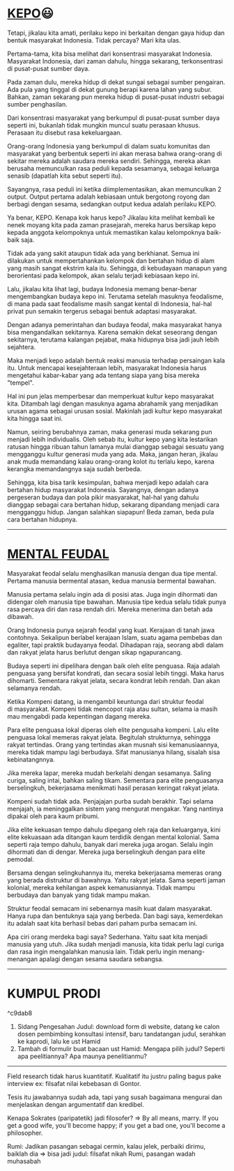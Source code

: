 # [KEPO](https://www.kompasiana.com/vincentsetiawan2064/6047849cd541df658c236cc2/kenapa-orang-indonesia-kepo)😃

Tetapi, jikalau kita amati, perilaku kepo ini berkaitan dengan gaya hidup dan bentuk masyarakat Indonesia. Tidak percaya? Mari kita ulas.

Pertama-tama, kita bisa melihat dari konsentrasi masyarakat Indonesia. Masyarakat Indonesia, dari zaman dahulu, hingga sekarang, terkonsentrasi di pusat-pusat sumber daya. 

Pada zaman dulu, mereka hidup di dekat sungai sebagai sumber pengairan. Ada pula yang tinggal di dekat gunung berapi karena lahan yang subur. Bahkan, zaman sekarang pun mereka hidup di pusat-pusat industri sebagai sumber penghasilan. 

Dari konsentrasi masyarakat yang berkumpul di pusat-pusat sumber daya seperti ini, bukanlah tidak mungkin muncul suatu perasaan khusus. Perasaan itu disebut rasa kekeluargaan. 

Orang-orang Indonesia yang berkumpul di dalam suatu komunitas dan masyarakat yang berbentuk seperti ini akan merasa bahwa orang-orang di sekitar mereka adalah saudara mereka sendiri. Sehingga, mereka akan berusaha memunculkan rasa peduli kepada sesamanya, sebagai keluarga senasib (dapatlah kita sebut seperti itu). 

Sayangnya, rasa peduli ini ketika diimplementasikan, akan memunculkan 2 output. Output pertama adalah kebiasaan untuk bergotong royong dan berbagi dengan sesama, sedangkan output kedua adalah perilaku KEPO. 

Ya benar, KEPO. Kenapa kok harus kepo? Jikalau kita melihat kembali ke nenek moyang kita pada zaman prasejarah, mereka harus bersikap kepo kepada anggota kelompoknya untuk memastikan kalau kelompoknya baik-baik saja.

Tidak ada yang sakit ataupun tidak ada yang berkhianat. Semua ini dilakukan untuk mempertahankan kelompok dan bertahan hidup di alam yang masih sangat ekstrim kala itu. Sehingga, di kebudayaan manapun yang berorientasi pada kelompok, akan selalu terjadi kebiasaan kepo ini. 

Lalu, jikalau kita lihat lagi, budaya Indonesia memang benar-benar mengembangkan budaya kepo ini. Terutama setelah masuknya feodalisme, di mana pada saat feodalisme masih sangat kental di Indonesia, hal-hal privat pun semakin tergerus sebagai bentuk adaptasi masyarakat. 

Dengan adanya pemerintahan dan budaya feodal, maka masyarakat hanya bisa mengandalkan sekitarnya. Karena semakin dekat seseorang dengan sekitarnya, terutama kalangan pejabat, maka hidupnya bisa jadi jauh lebih sejahtera. 

Maka menjadi kepo adalah bentuk reaksi manusia terhadap persaingan kala itu. Untuk mencapai kesejahteraan lebih, masyarakat Indonesia harus mengetahui kabar-kabar yang ada tentang siapa yang bisa mereka "tempel". 

Hal ini pun jelas memperbesar dan memperkuat kultur kepo masyarakat kita. Ditambah lagi dengan masuknya agama abrahamik yang menjadikan urusan agama sebagai urusan sosial. Makinlah jadi kultur kepo masyarakat kita hingga saat ini.

Namun, seiring berubahnya zaman, maka generasi muda sekarang pun menjadi lebih individualis. Oleh sebab itu, kultur kepo yang kita lestarikan ratusan hingga ribuan tahun lamanya mulai dianggap sebagai sesuatu yang mengganggu kultur generasi muda yang ada. Maka, jangan heran, jikalau anak muda memandang kalau orang-orang kolot itu terlalu kepo, karena kerangka memandangnya saja sudah berbeda.

Sehingga, kita bisa tarik kesimpulan, bahwa menjadi kepo adalah cara bertahan hidup masyarakat Indonesia. Sayangnya, dengan adanya pergeseran budaya dan pola pikir masyarakat, hal-hal yang dahulu dianggap sebagai cara bertahan hidup, sekarang dipandang menjadi cara mengganggu hidup. Jangan salahkan siapapun! Beda zaman, beda pula cara bertahan hidupnya.

---
# [MENTAL FEUDAL](https://aefnandisetiawan.medium.com/mental-feodal-13a12f0cad07)
Masyarakat feodal selalu menghasilkan manusia dengan dua tipe mental. Pertama manusia bermental atasan, kedua manusia bermental bawahan.

Manusia pertama selalu ingin ada di posisi atas. Juga ingin dihormati dan didengar oleh manusia tipe bawahan. Manusia tipe kedua selalu tidak punya rasa percaya diri dan rasa rendah diri. Mereka menerima dan betah ada dibawah.

Orang Indonesia punya sejarah feodal yang kuat. Kerajaan di tanah jawa contohnya. Sekalipun berlabel kerajaan Islam, suatu agama pembebas dan egaliter, tapi praktik budayanya feodal. Dihadapan raja, seorang abdi dalam dan rakyat jelata harus berlutut dengan sikap ngapurancang.

Budaya seperti ini dipelihara dengan baik oleh elite penguasa. Raja adalah penguasa yang bersifat kondrati, dan secara sosial lebih tinggi. Maka harus dihomarti. Sementara rakyat jelata, secara kondrat lebih rendah. Dan akan selamanya rendah.

Ketika Kompeni datang, ia mengambil keuntunga dari struktur feodal di masyarakat. Kompeni tidak mencopot raja atau sultan, selama ia masih mau mengabdi pada kepentingan dagang mereka.

Para elite penguasa lokal diperas oleh elite pengusaha kompeni. Lalu elite penguasa lokal memeras rakyat jelata. Begitulah strukturnya, sehingga rakyat tertindas. Orang yang tertindas akan musnah sisi kemanusiaannya, mereka tidak mampu lagi berbudaya. Sifat manusianya hilang, sisalah sisa kebinatangnnya.

Jika mereka lapar, mereka mudah berkelahi dengan sesamanya. Saling curiga, saling intai, bahkan saling tikam. Sementara para elite penguasanya berselingkuh, bekerjasama menikmati hasil perasan keringat rakyat jelata.

Kompeni sudah tidak ada. Penjajajan purba sudah berakhir. Tapi selama menjajah, ia meninggalkan sistem yang mengurat mengakar. Yang nantinya dipakai oleh para kaum pribumi.

Jika elite kekuasan tempo dahulu dipegang oleh raja dan keluarganya, kini elite kekuasaan ada ditangan kaum terdidik dengan mental kolonial. Sama seperti raja tempo dahulu, banyak dari mereka juga arogan. Selalu ingin dihormati dan di dengar. Mereka juga berselingkuh dengan para elite pemodal.

Bersama dengan selingkuhannya itu, mereka bekerjasama memeras orang yang berada distruktur di bawahnya. Yaitu rakyat jelata. Sama seperti jaman kolonial, mereka kehilangan aspek kemanusiannya. Tidak mampu berbudaya dan banyak yang tidak mampu makan.

Struktur feodal semacam ini sebenarnya masih kuat dalam masyarakat. Hanya rupa dan bentuknya saja yang berbeda. Dan bagi saya, kemerdekan itu adalah saat kita berhasil bebas dari paham purba semacam ini.

Apa ciri orang merdeka bagi saya? Sederhana. Yaitu saat kita menjadi manusia yang utuh. Jika sudah menjadi manusia, kita tidak perlu lagi curiga dan rasa ingin mengalahkan manusia lain. Tidak perlu ingin menang-menangan apalagi dengan sesama saudara sebangsa.

---

# KUMPUL PRODI

^c9dab8

1. Sidang Pengesahan Judul: download form di website, datang ke calon dosen pembimbing konsultasi intensif, baru tandatangan judul, serahkan ke kaprodi, lalu ke ust Hamid
2. Tambah di formulir buat bacaan ust Hamid: 
	Mengapa pilih judul? Seperti apa peelitiannya? Apa maunya penelitianmu?


---

Field research tidak harus kuantitatif. Kualitatif itu justru paling bagus pake interview
ex: filsafat nilai kebebasan di Gontor. 

Tesis itu jawabannya sudah ada, tapi yang susah bagaimana mengurai dan menjelaskan dengan argumentatif dan kredibel.

Kenapa Sokrates (paripatetik) jadi filosofer?
=> By all means, marry. If you get a good wife, you'll become happy; if you get a bad one, you'll become a philosopher.

Rumi: Jadikan pasangan sebagai cermin, kalau jelek, perbaiki dirimu, baiklah dia
=> bisa jadi judul: filsafat nikah Rumi, pasangan wadah muhasabah
